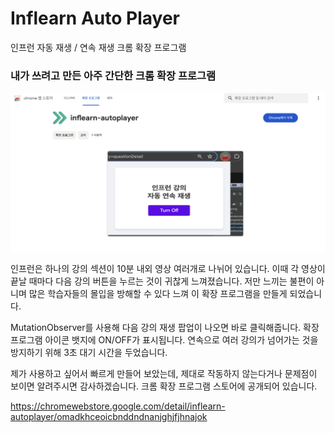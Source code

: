# Inflearn Auto Player

인프런 자동 재생 / 연속 재생 크롬 확장 프로그램

### 내가 쓰려고 만든 아주 간단한 크롬 확장 프로그램

![screenshot](images/screenshot.png)

인프런은 하나의 강의 섹션이 10분 내외 영상 여러개로 나뉘어 있습니다. 이때 각 영상이 끝날 때마다 다음 강의 버튼을 누르는 것이 귀찮게 느껴졌습니다. 저만 느끼는 불편이 아니며 많은 학습자들의 몰입을 방해할 수 있다 느껴 이 확장 프로그램을 만들게 되었습니다.

MutationObserver를 사용해 다음 강의 재생 팝업이 나오면 바로 클릭해줍니다. 확장 프로그램 아이콘 뱃지에 ON/OFF가 표시됩니다. 연속으로 여러 강의가 넘어가는 것을 방지하기 위해 3초 대기 시간을 두었습니다.

제가 사용하고 싶어서 빠르게 만들어 보았는데, 제대로 작동하지 않는다거나 문제점이 보이면 알려주시면 감사하겠습니다. 크롬 확장 프로그램 스토어에 공개되어 있습니다.

https://chromewebstore.google.com/detail/inflearn-autoplayer/omadkhceoicbnddndnanjghjfjhnajok
